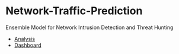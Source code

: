 # Network-Traffic-Prediction
Ensemble Model for Network Intrusion Detection and Threat Hunting

- [Analysis](https://github.com/shaeferd/Network-Traffic-Prediction/blob/main/Traffic_Prediction.ipynb)
- [Dashboard](https://shaeferd-network-traffic-prediction-detection-dashboard-wo3p21.streamlitapp.com/)